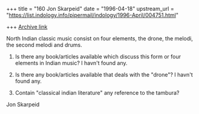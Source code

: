 +++
title = "160 Jon Skarpeid"
date = "1996-04-18"
upstream_url = "https://list.indology.info/pipermail/indology/1996-April/004751.html"

+++
[Archive link](https://list.indology.info/pipermail/indology/1996-April/004751.html)


North Indian classic music consist on four elements, the drone, the melodi,
the second melodi and drums. 

1. Is there any book/articles available which discuss this form or four
elements in Indian music?  I havn't found any.

2. Is there any book/articles available that deals with the "drone"?
       I havn't found any.

3. Contain "classical indian literature" any reference to the tambura?


Jon Skarpeid





